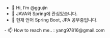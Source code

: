 - 👋 Hi, I’m @ggujin
- 👀 JAVA와 Spring에 관심있습니다.
- 🌱 현재 언어 Spring Boot, JPA 공부중입니다.
<!--- - 💞️ I’m looking to collaborate on ... ---!>
- 📫 How to reach me.. : yang97816@gmail.com

<!---
ggujin/ggujin is a ✨ special ✨ repository because its `README.md` (this file) appears on your GitHub profile.
You can click the Preview link to take a look at your changes.
--->

